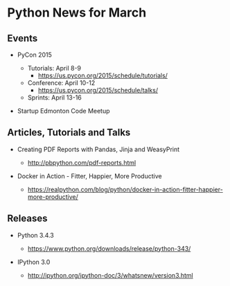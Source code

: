 # Python News for March

## Events

* PyCon 2015
	* Tutorials: April 8-9
		* https://us.pycon.org/2015/schedule/tutorials/
	* Conference: April 10-12
		* https://us.pycon.org/2015/schedule/talks/
	* Sprints: April 13-16

* Startup Edmonton Code Meetup

## Articles, Tutorials and Talks

* Creating PDF Reports with Pandas, Jinja and WeasyPrint
	* http://pbpython.com/pdf-reports.html

* Docker in Action - Fitter, Happier, More Productive
	* https://realpython.com/blog/python/docker-in-action-fitter-happier-more-productive/

## Releases

* Python 3.4.3
	* https://www.python.org/downloads/release/python-343/

* IPython 3.0
	* http://ipython.org/ipython-doc/3/whatsnew/version3.html
